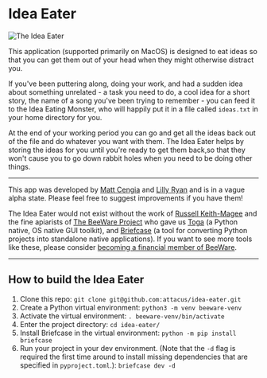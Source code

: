 # Idea Eater

![The Idea Eater](resources/idea_eater.png)

This application (supported primarily on MacOS) is designed to eat ideas so that you can get them out of your head when they might otherwise distract you.

If you've been puttering along, doing your work, and had a sudden idea about something unrelated - a task you need to do, a cool idea for a short story, the name of a song you've been trying to remember - you can feed it to the Idea Eating Monster, who will happily put it in a file called `ideas.txt` in your home directory for you.

At the end of your working period you can go and get all the ideas back out of the file and do whatever you want with them. The Idea Eater helps by storing the ideas for you until you're ready to get them back,so that they won't cause you to go down rabbit holes when you need to be doing other things.

---

This app was developed by [Matt Cengia](https://blog.mattcen.com/about/) and [Lilly Ryan](https://twitter.com/attacus_au) and is in a vague alpha state. Please feel free to suggest improvements if you have them!

The Idea Eater would not exist without the work of [Russell Keith-Magee](https://twitter.com/freakboy3742) and the fine apiarists of [The BeeWare Project](https://beeware.org/) who gave us [Toga](https://github.com/beeware/toga) (a Python native, OS native GUI toolkit), and [Briefcase](https://github.com/beeware/briefcase) (a tool for converting Python projects into standalone native applications). If you want to see more tools like these, please
consider [becoming a financial member of BeeWare](https://beeware.org/contributing/membership).

---

## How to build the Idea Eater

1) Clone this repo: `git clone git@github.com:attacus/idea-eater.git`
2) Create a Python virtual environment: `python3 -m venv beeware-venv`
3) Activate the virtual environment: `. beeware-venv/bin/activate`
4) Enter the project directory: `cd idea-eater/`
5) Install Briefcase in the virtual environment: `python -m pip install briefcase`
6) Run your project in your dev environment. (Note that the `-d` flag is required the first time around to install missing dependencies that are specified in `pyproject.toml`.): `briefcase dev -d`